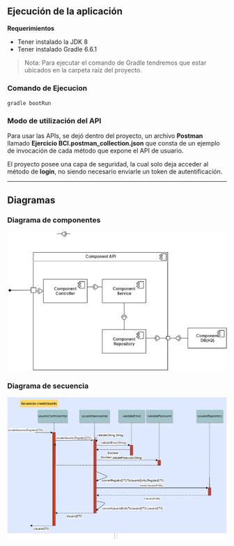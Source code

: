 ## Ejecución de la aplicación

**Requerimientos**
* Tener instalado la JDK 8
* Tener instalado Gradle 6.6.1

> Nota: Para ejecutar el comando de Gradle tendremos que estar ubicados en la carpeta raíz del proyecto.

### Comando de Ejecucion

    gradle bootRun

### Modo de utilización del API
Para usar las APIs, se dejó dentro del proyecto, un archivo **Postman** llamado **Ejercicio BCI.postman_collection.json** que consta de un ejemplo de invocación de cada método que expone el API de usuario.

El proyecto posee una capa de seguridad, la cual solo deja acceder al método de **login**, no siendo necesario enviarle un token de autentificación.

***
## Diagramas

### Diagrama de componentes
![](diagramas/DiagramaDeComponentes.png)

### Diagrama de secuencia
![](diagramas/DiagramaDeSecuencia.png)

